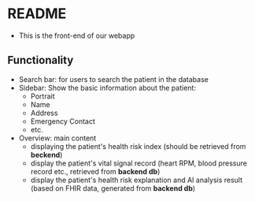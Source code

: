 # README

- This is the front-end of our webapp

## Functionality

- Search bar: for users to search the patient in the database
- Sidebar: Show the basic information about the patient:
  - Portrait
  - Name
  - Address
  - Emergency Contact
  - etc.
- Overview: main content
  - displaying the patient's health risk index (should be retrieved from **beckend**)
  - display the patient's vital signal record (heart RPM, blood pressure record etc., retrieved from **backend db**)
  - display the patient's health risk explanation and AI analysis result (based on FHIR data, generated from **backend db**)
